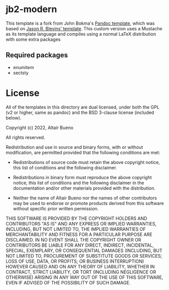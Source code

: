 # jb2-modern

This template is a fork from John Bokma's
[Pandoc template](https://github.com/john-bokma/resume-pandoc), which was based
on [Jason R. Blevins' template](http://jblevins.org/projects/cv-template/). This
custom version uses a Mustache as its template language and compiles using a
normal LaTeX distribution with some extra packages

## Required packages

- enumitem
- sectsty

# License

All of the templates in this directory are dual licensed, under both the GPL (v2
or higher, same as pandoc) and the BSD 3-clause license (included below).

Copyright (c) 2022, Altair Bueno

All rights reserved.

Redistribution and use in source and binary forms, with or without modification,
are permitted provided that the following conditions are met:

- Redistributions of source code must retain the above copyright notice, this
  list of conditions and the following disclaimer.

- Redistributions in binary form must reproduce the above copyright notice, this
  list of conditions and the following disclaimer in the documentation and/or
  other materials provided with the distribution.

- Neither the name of Altair Bueno nor the names of other contributors may be
  used to endorse or promote products derived from this software without
  specific prior written permission.

THIS SOFTWARE IS PROVIDED BY THE COPYRIGHT HOLDERS AND CONTRIBUTORS "AS IS" AND
ANY EXPRESS OR IMPLIED WARRANTIES, INCLUDING, BUT NOT LIMITED TO, THE IMPLIED
WARRANTIES OF MERCHANTABILITY AND FITNESS FOR A PARTICULAR PURPOSE ARE
DISCLAIMED. IN NO EVENT SHALL THE COPYRIGHT OWNER OR CONTRIBUTORS BE LIABLE FOR
ANY DIRECT, INDIRECT, INCIDENTAL, SPECIAL, EXEMPLARY, OR CONSEQUENTIAL DAMAGES
(INCLUDING, BUT NOT LIMITED TO, PROCUREMENT OF SUBSTITUTE GOODS OR SERVICES;
LOSS OF USE, DATA, OR PROFITS; OR BUSINESS INTERRUPTION) HOWEVER CAUSED AND ON
ANY THEORY OF LIABILITY, WHETHER IN CONTRACT, STRICT LIABILITY, OR TORT
(INCLUDING NEGLIGENCE OR OTHERWISE) ARISING IN ANY WAY OUT OF THE USE OF THIS
SOFTWARE, EVEN IF ADVISED OF THE POSSIBILITY OF SUCH DAMAGE.
